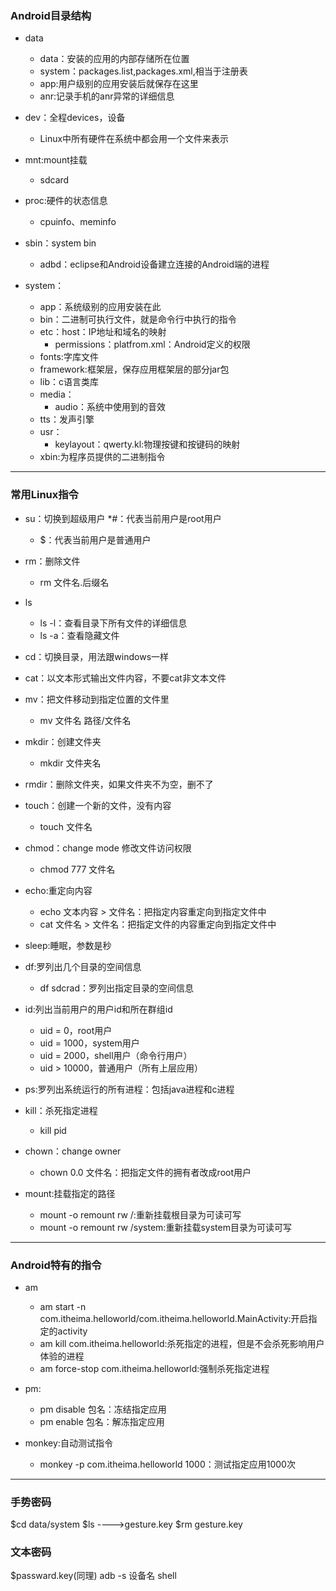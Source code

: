 ### Android目录结构
* data
  * data：安装的应用的内部存储所在位置
  * system：packages.list,packages.xml,相当于注册表
  * app:用户级别的应用安装后就保存在这里
  * anr:记录手机的anr异常的详细信息

* dev：全程devices，设备
  * Linux中所有硬件在系统中都会用一个文件来表示

* mnt:mount挂载
  * sdcard

* proc:硬件的状态信息
  * cpuinfo、meminfo

* sbin：system bin
  * adbd：eclipse和Android设备建立连接的Android端的进程

* system：
  * app：系统级别的应用安装在此
  * bin：二进制可执行文件，就是命令行中执行的指令
  * etc：host：IP地址和域名的映射
    * permissions：platfrom.xml：Android定义的权限
  * fonts:字库文件
  * framework:框架层，保存应用框架层的部分jar包
  * lib：c语言类库
  * media：
    * audio：系统中使用到的音效
  * tts：发声引擎
  * usr：
    * keylayout：qwerty.kl:物理按键和按键码的映射
  * xbin:为程序员提供的二进制指令

---
### 常用Linux指令
* su：切换到超级用户
  *#：代表当前用户是root用户
  * $：代表当前用户是普通用户

* rm：删除文件
  * rm 文件名.后缀名
* ls
  * ls -l：查看目录下所有文件的详细信息
  * ls -a：查看隐藏文件
* cd：切换目录，用法跟windows一样
* cat：以文本形式输出文件内容，不要cat非文本文件
* mv：把文件移动到指定位置的文件里
  * mv 文件名 路径/文件名
* mkdir：创建文件夹
  * mkdir 文件夹名
* rmdir：删除文件夹，如果文件夹不为空，删不了
* touch：创建一个新的文件，没有内容
  * touch 文件名
* chmod：change mode 修改文件访问权限
  * chmod 777 文件名
* echo:重定向内容
  * echo 文本内容 > 文件名：把指定内容重定向到指定文件中
  * cat 文件名 > 文件名：把指定文件的内容重定向到指定文件中
* sleep:睡眠，参数是秒
* df:罗列出几个目录的空间信息
  * df sdcrad：罗列出指定目录的空间信息
* id:列出当前用户的用户id和所在群组id
  * uid = 0，root用户
  * uid = 1000，system用户
  * uid = 2000，shell用户（命令行用户）
  * uid > 10000，普通用户（所有上层应用）
* ps:罗列出系统运行的所有进程：包括java进程和c进程
* kill：杀死指定进程
  * kill pid
* chown：change owner
  * chown 0.0 文件名：把指定文件的拥有者改成root用户
* mount:挂载指定的路径
  * mount -o remount rw /:重新挂载根目录为可读可写
  * mount -o remount rw /system:重新挂载system目录为可读可写

----------
### Android特有的指令
* am
  * am start -n com.itheima.helloworld/com.itheima.helloworld.MainActivity:开启指定的activity
  * am kill com.itheima.helloworld:杀死指定的进程，但是不会杀死影响用户体验的进程
  * am force-stop com.itheima.helloworld:强制杀死指定进程

* pm:
  * pm disable 包名：冻结指定应用
  * pm enable 包名：解冻指定应用

* monkey:自动测试指令
  * monkey -p com.itheima.helloworld 1000：测试指定应用1000次

-------
### 手势密码
$cd data/system 
$ls 
---->gesture.key
$rm gesture.key

### 文本密码
$passward.key(同理)
adb -s 设备名 shell 